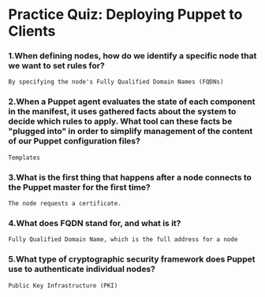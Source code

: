 # Practice Quiz: Deploying Puppet to Clients

### 1.When defining nodes, how do we identify a specific node that we want to set rules for?

    By specifying the node's Fully Qualified Domain Names (FQDNs)

### 2.When a Puppet agent evaluates the state of each component in the manifest, it uses gathered facts about the system to decide which rules to apply. What tool can these facts be "plugged into" in order to simplify management of the content of our Puppet configuration files?

    Templates

### 3.What is the first thing that happens after a node connects to the Puppet master for the first time?

    The node requests a certificate.

### 4.What does FQDN stand for, and what is it?

    Fully Qualified Domain Name, which is the full address for a node

### 5.What type of cryptographic security framework does Puppet use to authenticate individual nodes?

    Public Key Infrastructure (PKI)
